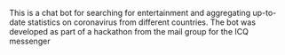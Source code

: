 This is a chat bot for searching for entertainment and aggregating up-to-date statistics on coronavirus from different countries. The bot was developed as part of a hackathon from the mail group for the ICQ messenger